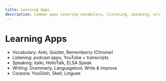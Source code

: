 ```yaml
---
title: Learning Apps
description: Common apps covering vocabulary, listening, speaking, writing, and correction.
---
```


# Learning Apps

- Vocabulary: Anki, Quizlet, Rememberry (Chrome)
- Listening: podcast apps, YouTube + transcripts
- Speaking: italki, HelloTalk, ELSA Speak
- Writing: Grammarly, Languagetool, Write & Improve
- Corpora: YouGlish, Skell, Linguee


